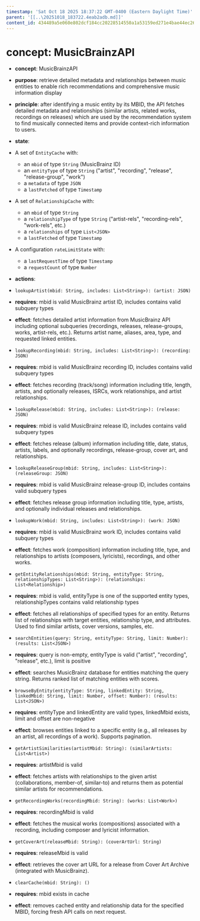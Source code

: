 ```yaml
---
timestamp: 'Sat Oct 18 2025 18:37:22 GMT-0400 (Eastern Daylight Time)'
parent: '[[..\20251018_183722.4eab2adb.md]]'
content_id: 434489a5e060e802dcf184cc20228514550a1a53159ed271e4bae44ec2678ab1
---
```


# concept: MusicBrainzAPI

* **concept**: MusicBrainzAPI

* **purpose**: retrieve detailed metadata and relationships between music entities to enable rich recommendations and comprehensive music information display

* **principle**: after identifying a music entity by its MBID, the API fetches detailed metadata and relationships (similar artists, related works, recordings on releases) which are used by the recommendation system to find musically connected items and provide context-rich information to users.

* **state**:

* A set of `EntityCache` with:
  * an `mbid` of type `String` (MusicBrainz ID)
  * an `entityType` of type `String` ("artist", "recording", "release", "release-group", "work")
  * a `metadata` of type `JSON`
  * a `lastFetched` of type `Timestamp`

* A set of `RelationshipCache` with:
  * an `mbid` of type `String`
  * a `relationshipType` of type `String` ("artist-rels", "recording-rels", "work-rels", etc.)
  * a `relationships` of type `List<JSON>`
  * a `lastFetched` of type `Timestamp`

* A configuration `rateLimitState` with:
  * a `lastRequestTime` of type `Timestamp`
  * a `requestCount` of type `Number`

* **actions**:

* `lookupArtist(mbid: String, includes: List<String>): (artist: JSON)`

* **requires**: mbid is valid MusicBrainz artist ID, includes contains valid subquery types

* **effect**: fetches detailed artist information from MusicBrainz API including optional subqueries (recordings, releases, release-groups, works, artist-rels, etc.). Returns artist name, aliases, area, type, and requested linked entities.

* `lookupRecording(mbid: String, includes: List<String>): (recording: JSON)`

* **requires**: mbid is valid MusicBrainz recording ID, includes contains valid subquery types

* **effect**: fetches recording (track/song) information including title, length, artists, and optionally releases, ISRCs, work relationships, and artist relationships.

* `lookupRelease(mbid: String, includes: List<String>): (release: JSON)`

* **requires**: mbid is valid MusicBrainz release ID, includes contains valid subquery types

* **effect**: fetches release (album) information including title, date, status, artists, labels, and optionally recordings, release-group, cover art, and relationships.

* `lookupReleaseGroup(mbid: String, includes: List<String>): (releaseGroup: JSON)`

* **requires**: mbid is valid MusicBrainz release-group ID, includes contains valid subquery types

* **effect**: fetches release group information including title, type, artists, and optionally individual releases and relationships.

* `lookupWork(mbid: String, includes: List<String>): (work: JSON)`

* **requires**: mbid is valid MusicBrainz work ID, includes contains valid subquery types

* **effect**: fetches work (composition) information including title, type, and relationships to artists (composers, lyricists), recordings, and other works.

* `getEntityRelationships(mbid: String, entityType: String, relationshipTypes: List<String>): (relationships: List<Relationship>)`

* **requires**: mbid is valid, entityType is one of the supported entity types, relationshipTypes contains valid relationship types

* **effect**: fetches all relationships of specified types for an entity. Returns list of relationships with target entities, relationship type, and attributes. Used to find similar artists, cover versions, samples, etc.

* `searchEntities(query: String, entityType: String, limit: Number): (results: List<JSON>)`

* **requires**: query is non-empty, entityType is valid ("artist", "recording", "release", etc.), limit is positive

* **effect**: searches MusicBrainz database for entities matching the query string. Returns ranked list of matching entities with scores.

* `browseByEntity(entityType: String, linkedEntity: String, linkedMbid: String, limit: Number, offset: Number): (results: List<JSON>)`

* **requires**: entityType and linkedEntity are valid types, linkedMbid exists, limit and offset are non-negative

* **effect**: browses entities linked to a specific entity (e.g., all releases by an artist, all recordings of a work). Supports pagination.

* `getArtistSimilarities(artistMbid: String): (similarArtists: List<Artist>)`

* **requires**: artistMbid is valid

* **effect**: fetches artists with relationships to the given artist (collaborations, member-of, similar-to) and returns them as potential similar artists for recommendations.

* `getRecordingWorks(recordingMbid: String): (works: List<Work>)`

* **requires**: recordingMbid is valid

* **effect**: fetches the musical works (compositions) associated with a recording, including composer and lyricist information.

* `getCoverArt(releaseMbid: String): (coverArtUrl: String)`

* **requires**: releaseMbid is valid

* **effect**: retrieves the cover art URL for a release from Cover Art Archive (integrated with MusicBrainz).

* `clearCache(mbid: String): ()`

* **requires**: mbid exists in cache

* **effect**: removes cached entity and relationship data for the specified MBID, forcing fresh API calls on next request.
